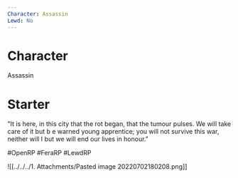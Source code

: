 ```yaml
---
Character: Assassin
Lewd: No
---
```

# Character
Assassin

# Starter
"It is here, in this city that the rot began, that the tumour pulses. We will take care of it but b e warned young apprentice; you will not survive this war, neither will I but we will end our lives in honour."

  

#OpenRP #FeraRP #LewdRP 

![[../../../1. Attachments/Pasted image 20220702180208.png]]